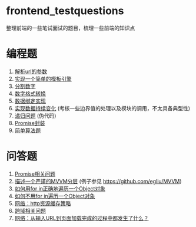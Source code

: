 # frontend_testquestions
整理前端的一些笔试面试的题目，梳理一些前端的知识点

# 编程题
1. [解析url的参数](https://github.com/egliu/frontend_testquestions/tree/master/%E5%9F%BA%E7%A1%80/%E7%BC%96%E7%A8%8B/1-%E8%A7%A3%E6%9E%90url%E7%9A%84%E5%8F%82%E6%95%B0)
2. [实现一个简单的模板引擎](https://github.com/egliu/frontend_testquestions/tree/master/%E5%9F%BA%E7%A1%80/%E7%BC%96%E7%A8%8B/2-%E5%AE%9E%E7%8E%B0%E4%B8%80%E4%B8%AA%E7%AE%80%E5%8D%95%E7%9A%84%E6%A8%A1%E6%9D%BF%E5%BC%95%E6%93%8E)
3. [分割数字](https://github.com/egliu/frontend_testquestions/tree/master/%E5%9F%BA%E7%A1%80/%E7%BC%96%E7%A8%8B/3-%E5%88%86%E5%89%B2%E6%95%B0%E5%AD%97)
4. [数字格式转换](https://github.com/egliu/frontend_testquestions/tree/master/%E5%9F%BA%E7%A1%80/%E7%BC%96%E7%A8%8B/4-%E6%95%B0%E5%AD%97%E6%A0%BC%E5%BC%8F%E8%BD%AC%E6%8D%A2)
5. [数据绑定实现](https://github.com/egliu/frontend_testquestions/tree/master/%E5%9F%BA%E7%A1%80/%E7%BC%96%E7%A8%8B/5-%E6%95%B0%E6%8D%AE%E7%BB%91%E5%AE%9A%E5%AE%9E%E7%8E%B0)
6. [实现数据持续变化](https://github.com/egliu/frontend_testquestions/tree/master/%E5%9F%BA%E7%A1%80/%E7%BC%96%E7%A8%8B/6-%E5%AE%9E%E7%8E%B0%E6%95%B0%E6%8D%AE%E6%8C%81%E7%BB%AD%E5%8F%98%E5%8C%96) (考核一些边界值的处理以及模块的调用，不太具备典型性)
7. [递归问题](https://github.com/egliu/frontend_testquestions/tree/master/%E5%9F%BA%E7%A1%80/%E7%BC%96%E7%A8%8B/7-%E9%80%92%E5%BD%92) (伪代码)
8. [Promise封装](https://github.com/egliu/frontend_testquestions/tree/master/%E5%9F%BA%E7%A1%80/%E7%BC%96%E7%A8%8B/8-Promise%E5%B0%81%E8%A3%85)
9. [简单算法题](https://github.com/egliu/frontend_testquestions/tree/master/%E5%9F%BA%E7%A1%80/%E7%BC%96%E7%A8%8B/9-%E7%AE%80%E5%8D%95%E7%AE%97%E6%B3%95%E9%A2%98)
# 问答题
1. [Promise相关问题](https://github.com/egliu/frontend_testquestions/blob/master/%E5%9F%BA%E7%A1%80/%E9%97%AE%E7%AD%94/1-Promise%E7%9B%B8%E5%85%B3%E9%97%AE%E9%A2%98/%E5%86%85%E5%AE%B9.md)
2. [描述一个严谨的MVVM分层](https://github.com/egliu/frontend_testquestions/blob/master/%E5%9F%BA%E7%A1%80/%E9%97%AE%E7%AD%94/2-%E6%8F%8F%E8%BF%B0%E4%B8%80%E4%B8%AA%E4%B8%A5%E8%B0%A8%E7%9A%84MVVM%E5%88%86%E5%B1%82/content.md) (例子参见 https://github.com/egliu/MVVM)
3. [如何用for in正确地遍历一个Object对象](https://github.com/egliu/frontend_testquestions/blob/master/%E5%9F%BA%E7%A1%80/%E9%97%AE%E7%AD%94/3-%E5%A6%82%E4%BD%95%E7%94%A8for%20in%E6%AD%A3%E7%A1%AE%E5%9C%B0%E9%81%8D%E5%8E%86%E4%B8%80%E4%B8%AAObject%E5%AF%B9%E8%B1%A1/%E5%86%85%E5%AE%B9.md)
4. [如何不用for in遍历一个Object对象](https://github.com/egliu/frontend_testquestions/blob/master/%E5%9F%BA%E7%A1%80/%E9%97%AE%E7%AD%94/4-%E5%A6%82%E4%BD%95%E4%B8%8D%E7%94%A8for%20in%E9%81%8D%E5%8E%86%E4%B8%80%E4%B8%AAObject%E5%AF%B9%E8%B1%A1/%E5%86%85%E5%AE%B9.md)
5. [网络：http资源缓存策略](https://github.com/egliu/frontend_testquestions/blob/master/%E5%9F%BA%E7%A1%80/%E9%97%AE%E7%AD%94/5-%E7%BD%91%E7%BB%9C%EF%BC%9Ahttp%E8%B5%84%E6%BA%90%E7%BC%93%E5%AD%98%E7%AD%96%E7%95%A5/%E5%86%85%E5%AE%B9.md)
6. [跨域相关问题](https://github.com/egliu/frontend_testquestions/blob/master/%E5%9F%BA%E7%A1%80/%E9%97%AE%E7%AD%94/6-%E8%B7%A8%E5%9F%9F%E7%9B%B8%E5%85%B3%E9%97%AE%E9%A2%98/%E5%86%85%E5%AE%B9.md)
7. [网络：从输入URL到页面加载完成的过程中都发生了什么？](https://github.com/egliu/frontend_testquestions/blob/master/%E5%9F%BA%E7%A1%80/%E9%97%AE%E7%AD%94/7-%E7%BD%91%E7%BB%9C%EF%BC%9A%E4%BB%8E%E8%BE%93%E5%85%A5URL%E5%88%B0%E9%A1%B5%E9%9D%A2%E5%8A%A0%E8%BD%BD%E5%AE%8C%E6%88%90%E7%9A%84%E8%BF%87%E7%A8%8B%E4%B8%AD%E9%83%BD%E5%8F%91%E7%94%9F%E4%BA%86%E4%BB%80%E4%B9%88%EF%BC%9F/%E5%86%85%E5%AE%B9.md)
